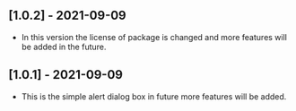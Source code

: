 ## [1.0.2] - 2021-09-09

- In this version the license of package is changed and more features will be added in the future.

## [1.0.1] - 2021-09-09

- This is the simple alert dialog box in future more features will be added.
